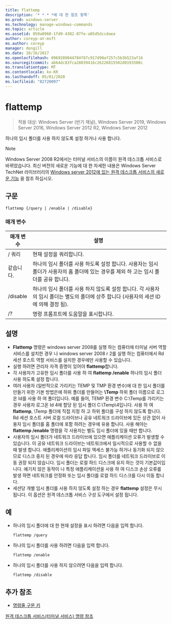 ```yaml
---
title: flattemp
description: '* * * *에 대 한 참조 항목'
ms.prod: windows-server
ms.technology: manage-windows-commands
ms.topic: article
ms.assetid: 059a0960-1fd9-4382-87fe-a85d5dccdaea
author: coreyp-at-msft
ms.author: coreyp
manager: dongill
ms.date: 10/16/2017
ms.openlocfilehash: 0969209044784f87c917d90af257c5b3b523af16
ms.sourcegitcommit: ab64dc83fca28039416c26226815502d0193500c
ms.translationtype: MT
ms.contentlocale: ko-KR
ms.lasthandoff: 05/01/2020
ms.locfileid: "82720097"
---
```

# <a name="flattemp"></a>flattemp

> 적용 대상: Windows Server (반기 채널), Windows Server 2019, Windows Server 2016, Windows Server 2012 R2, Windows Server 2012

하나의 임시 폴더를 사용 하지 않도록 설정 하거나 사용 합니다.


> [!NOTE]
> Windows Server 2008 R2에서는 터미널 서비스의 이름이 원격 데스크톱 서비스로 바뀌었습니다. 최신 버전의 새로운 기능에 대 한 자세한 내용은 Windows Server TechNet 라이브러리의 [Windows server 2012에 있는 원격 데스크톱 서비스의 새로운 기능](https://technet.microsoft.com/library/hh831527) 을 참조 하십시오.

## <a name="syntax"></a>구문
```
flattemp {/query | /enable | /disable}
```

### <a name="parameters"></a>매개 변수
|매개 변수|설명|
|-------|--------|
|/ 쿼리|현재 설정을 쿼리합니다.|
|같습니다.|하나의 임시 폴더를 사용 하도록 설정 합니다. 사용자는 임시 폴더가 사용자의 홈 폴더에 있는 경우를 제외 하 고는 임시 폴더를 공유 합니다.|
|/disable|하나의 임시 폴더를 사용 하지 않도록 설정 합니다. 각 사용자의 임시 폴더는 별도의 폴더에 상주 합니다 (사용자의 세션 ID에 의해 결정 됨).|
|/?|명령 프롬프트에 도움말을 표시합니다.|

## <a name="remarks"></a>설명
-   **Flattemp** 명령은 windows server 2008를 실행 하는 컴퓨터에 터미널 서버 역할 서비스를 설치한 경우 나 windows server 2008 r 2를 실행 하는 컴퓨터에서 Rd 세션 호스트 역할 서비스를 설치한 경우에만 사용할 수 있습니다.
-   실행 하려면 관리자 자격 증명이 있어야 **flattemp**합니다.
-   각 사용자가 고유한 임시 폴더를 사용 하 여 **flattemp /enable** 하나의 임시 폴더 사용 하도록 설정 합니다.
-   여러 사용자 (일반적으로 가리키는 TEMP 및 TMP 환경 변수)에 대 한 임시 폴더를 만들기 위한 기본 방법은에 하위 폴더를 만들어는 **\Temp** 하위 폴더 이름으로 로그온 Id를 사용 하 여 폴더입니다. 예를 들어, TEMP 환경 변수 C:\Temp를 가리키는 경우 사용자 로그온 Id 4에 할당 된 임시 폴더 C:\Temp\4입니다. 사용 하 여 **flattemp**, \Temp 폴더에 직접 지정 하 고 하위 폴더를 구성 하지 않도록 합니다. Rd 세션 호스트 서버 로컬 드라이브나 공유 네트워크 드라이브에 있든 상관 없이 사용자 임시 폴더를 홈 폴더에 포함 하려는 경우에 유용 합니다. 사용 해야는 **flattemp /enable** 명령을 각 사용자는 별도 임시 폴더에 있을 때만 합니다.
-   사용자의 임시 폴더가 네트워크 드라이브에 있으면 애플리케이션 오류가 발생할 수 있습니다. 이 공유 네트워크 드라이브는 네트워크에서 일시적으로 사용할 수 없을 때 발생 합니다. 애플리케이션의 임시 파일 액세스 불가능 하거나 동기화 되지 않으므로 디스크 중지 된 경우에 따라 응답 합니다. 임시 폴더를 네트워크 드라이브로 이동 권장 되지 않습니다. 임시 폴더는 로컬 하드 디스크에 유지 하는 것이 기본값이입니다. 예기치 않은 동작이 나 특정 애플리케이션을 사용 하 여 디스크 손상 오류를 발생 하면 네트워크를 안정화 또는 임시 폴더를 로컬 하드 디스크를 다시 이동 합니다.
-   세션당 개별 임시 폴더를 사용 하지 않도록 설정 하는 경우 **flattemp** 설정은 무시 됩니다. 이 옵션은 원격 데스크톱 서비스 구성 도구에서 설정 됩니다.

## <a name="examples"></a>예
-   하나의 임시 폴더에 대 한 현재 설정을 표시 하려면 다음을 입력 합니다.
    ```
    flattemp /query
    ```
-   하나의 임시 폴더를 사용 하려면 다음을 입력 합니다.
    ```
    flattemp /enable
    ```
-   하나의 임시 폴더를 사용 하지 않으려면 다음을 입력 합니다.
    ```
    flattemp /disable
    ```

## <a name="additional-references"></a>추가 참조
- [명령줄 구문 키](command-line-syntax-key.md)

[원격 데스크톱 서비스(터미널 서비스) 명령 참조](remote-desktop-services-terminal-services-command-reference.md)
